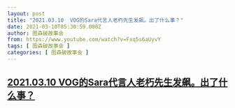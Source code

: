 ```yaml
---
layout: post
title: "2021.03.10  VOG的Sara代言人老朽先生发飙。出了什么事？"
date: 2021-03-10T05:30:59.000Z
author: 图森破故事会
from: https://www.youtube.com/watch?v=Fxq5s6aUyvY
tags: [ 图森破故事会 ]
categories: [ 图森破故事会 ]
---
```

<!--1615354259000-->
[2021.03.10  VOG的Sara代言人老朽先生发飙。出了什么事？](https://www.youtube.com/watch?v=Fxq5s6aUyvY)
------

<div>

</div>
